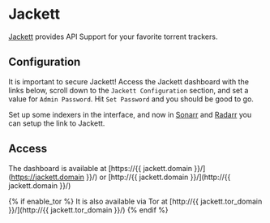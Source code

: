 # Jackett

[Jackett](https://github.com/Jackett/Jackett) provides API Support for your favorite torrent trackers.

## Configuration

It is important to secure Jackett! Access the Jackett dashboard with the links below,
scroll down to the `Jackett Configuration` section, and set a value for `Admin Password`.
Hit `Set Password` and you should be good to go.

Set up some indexers in the interface, and now in [Sonarr](/software/sonarr.md) and
[Radarr](/software/radarr.md) you can setup the link to Jackett.

## Access

The dashboard is available at [https://{{ jackett.domain }}/](https://jackett.domain }}/) or [http://{{ jackett.domain }}/](http://{{ jackett.domain }}/)

{% if enable_tor %}
It is also available via Tor at [http://{{ jackett.tor_domain }}/](http://{{ jackett.tor_domain }}/)
{% endif %}
